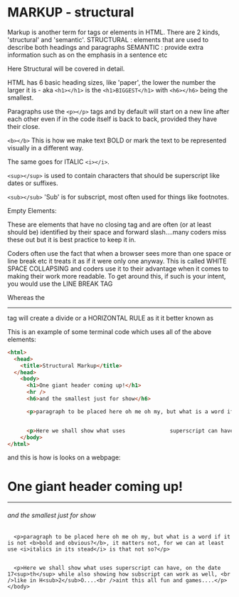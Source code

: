 MARKUP - structural
======

Markup is another term for tags or elements in HTML. There are 2 kinds, 'structural' and 'semantic'.
  STRUCTURAL : elements that are used to describe both headings and paragraphs
  SEMANTIC : provide extra information such as on the emphasis in a sentence etc

  Here Structural will be covered in detail.

HTML has 6 basic heading sizes, like 'paper', the lower the number the larger it is - aka ```<h1></h1>``` is the ```<h1>BIGGEST</h1>``` with ```<h6></h6>``` being the smallest.

Paragraphs use the ```<p></p>``` tags and by default will start on a new line after each other even if in the code itself is back to back, provided they have their close.

```<b></b>``` This is how we make text BOLD or mark the text to be represented visually in a different way.

The same goes for ITALIC ```<i></i>```.

```<sup></sup>``` is used to contain characters that should be superscript like dates or suffixes.

```<sub></sub>``` 'Sub' is for subscript, most often used for things like footnotes.

Empty Elements:

These are elements that have no closing tag and are often (or at least should be) identified by their space and forward slash....many coders miss these out but it is best practice to keep it in.

Coders often use the fact that when a browser sees more than one space or line break etc it treats it as if it were only one anyway. This is called WHITE SPACE COLLAPSING and coders use it to their advantage when it comes to making their work more readable. To get around this, if such is your intent, you would use the LINE BREAK TAG <br />

Whereas the <hr /> tag will create a divide or a HORIZONTAL RULE as it it better known as


This is an example of some terminal code which uses all of the above elements:

```html
<html>
  <head>
    <title>Structural Markup</title>
  </head>
    <body>
      <h1>One giant header coming up!</h1>
      <hr />
      <h6>and the smallest just for show</h6>

      <p>paragraph to be placed here oh me oh my, but what is a word if it is not <b>bold and obvious?</b>, it matters not, for we can at least use <i>italics in its stead</i> is that not so?</p>


      <p>Here we shall show what uses              superscript can have, on the date 17<sup>th</sup> while also showing how subscript can work as well, <br />like in H<sub>2</sub>O....<br />aint this all fun and games....</p>
    </body>
</html>
```

and this is how is looks on a webpage:

<html>
  <head>
    <title>Structural Markup</title>
  </head>
    <body>
      <h1>One giant header coming up!</h1>
      <hr />
      <h6>and the smallest just for show</h6>

      <p>paragraph to be placed here oh me oh my, but what is a word if it is not <b>bold and obvious?</b>, it matters not, for we can at least use <i>italics in its stead</i> is that not so?</p>


      <p>Here we shall show what uses superscript can have, on the date 17<sup>th</sup> while also showing how subscript can work as well, <br />like in H<sub>2</sub>O....<br />aint this all fun and games....</p>
    </body>
</html>

